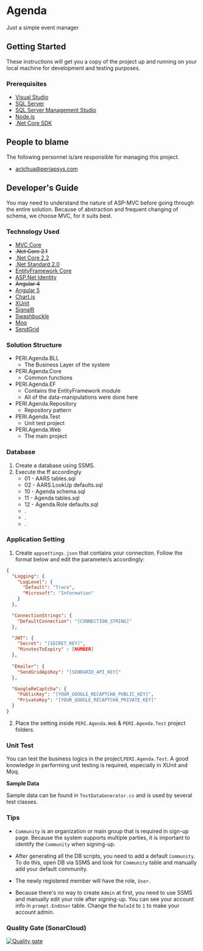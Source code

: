 # Agenda

Just a simple event manager

## Getting Started

These instructions will get you a copy of the project up and running on your local machine for development and testing purposes.

### Prerequisites

- [Visual Studio](https://www.visualstudio.com/)
- [SQL Server](https://www.microsoft.com/en-us/sql-server/sql-server-2016)
- [SQL Server Management Studio](https://msdn.microsoft.com/en-us/library/mt238290.aspx)
- [Node.js](https://nodejs.org)
- [.Net Core SDK](https://dotnet.microsoft.com/download)

## People to blame

The following personnel is/are responsible for managing this project.

- [actchua@periapsys.com](mailto:actchua@periapsys.com)

## Developer's Guide

You may need to understand the nature of ASP-MVC before going through the entire solution. Because of abstraction and frequent changing of schema, we choose MVC, for it suits best.

### Technology Used

- [MVC Core](https://docs.microsoft.com/en-us/aspnet/core/tutorials/first-mvc-app/?view=aspnetcore-2.1)
- ~~.Net Core 2.1~~
- [.Net Core 2.2](https://www.microsoft.com/net/download/windows)
- [.Net Standard 2.0](#)
- [EntityFramework Core](https://docs.microsoft.com/en-us/ef/core/)
- [ASP.Net Identity](https://www.asp.net/identity)
- ~~Angular 4~~
- [Angular 5](https://angular.io)
- [Chart.js](https://www.chartjs.org/)
- [XUnit](https://xunit.github.io)
- [SignalR](https://www.asp.net/signalr)
- [Swashbuckle](https://github.com/domaindrivendev/Swashbuckle)
- [Moq](https://github.com/Moq/moq4/wiki/Quickstart)
- [SendGrid](https://sendgrid.com)

### Solution Structure

- PERI.Agenda.BLL
	- The Business Layer of the system
- PERI.Agenda.Core
	- Common functions
- PERI.Agenda.EF
	- Contains the EntityFramework module
	- All of the data-manipulations were done here
- PERI.Agenda.Repository
    - Repository pattern
- PERI.Agenda.Test
    - Unit test project
- PERI.Agenda.Web
	- The main project

### Database

1. Create a database using SSMS.
2. Execute the ff accordingly
   - 01 - AARS tables.sql
   - 02 - AARS.LookUp defaults.sql
   - 10 - Agenda schema.sql
   - 11 - Agenda tables.sql
   - 12 - Agenda.Role defaults.sql
   - .
   - .
   - .

### Application Setting

1. Create ```appsettings.json``` that contains your connection. Follow the format below and edit the parameter/s accordingly:

```json
{
  "Logging": {
    "LogLevel": {
      "Default": "Trace",
      "Microsoft": "Information"
    }
  },

  "ConnectionStrings": {
    "DefaultConnection": "[CONNECTION_STRING]"
  },

  "JWT": {
    "Secret": "[SECRET_KEY]",
	"MinutesToExpiry" : [NUMBER]
  },
  
  "Emailer": {
    "SendGridApiKey": "[SENDGRID_API_KEY]"
  },

  "GoogleReCaptcha": {
    "PublicKey": "[YOUR_GOOGLE_RECAPTCHA_PUBLIC_KEY]",
    "PrivateKey": "[YOUR_GOOGLE_RECAPTCHA_PRIVATE_KEY]"
  }
}

```

2. Place the setting inside ```PERI.Agenda.Web``` & ```PERI.Agenda.Test``` project folders.

### Unit Test

You can test the business logics in the project,```PERI.Agenda.Test```. A good knowledge in performing unit testing is required, especially in XUnit and Moq.

**Sample Data**

Sample data can be found in ```TestDataGenerator.cs``` and is used by several test classes.

### Tips

- ```Community``` is an organization or main group that is required in sign-up page. Because the system supports multiple parties, it is important to identify the ```Community``` when signing-up.

- After generating all the DB scripts, you need to add a default ```Community```. To do this, open DB via SSMS and look for ```Community``` table and manually add your default community.

- The newly registered member will have the role, ```User```.

- Because there's no way to create ```Admin``` at first, you need to use SSMS and manually edit your role after signing-up. You can see your account info in ```prompt.EndUser``` table. Change the ```RoleId``` to ```1``` to make your account admin.

### Quality Gate (SonarCloud)

[![Quality gate](https://sonarcloud.io/api/project_badges/quality_gate?project=reignydeyz_PERI.Agenda)](https://sonarcloud.io/dashboard?id=reignydeyz_PERI.Agenda)
